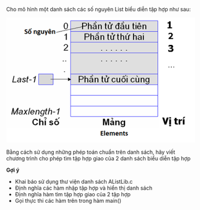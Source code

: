 Cho mô hình một danh sách các số nguyên List biểu diễn tập hợp như sau:

<img src="../dsdac2.png">

Bằng cách sử dụng những phép toán chuẩn trên danh sách, hãy viết chương trình cho phép tìm tập hợp giao của 2 danh sách biểu diễn tập hợp

**Gợi ý**
- Khai báo sử dụng thư viện danh sách AListLib.c 
- Định nghĩa các hàm nhập tập hợp và hiển thị danh sách
- Định nghĩa hàm tìm tập hợp giao của 2 tập hợp
- Gọi thực thi các hàm trên trong hàm main()